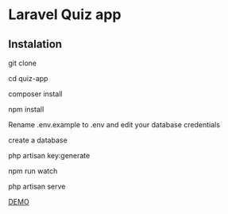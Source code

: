 # Laravel Quiz app

## Instalation

git clone 

cd quiz-app

composer install 
   
npm install 

Rename .env.example to .env and edit your database credentials 

create a database

php artisan key:generate 

npm run watch

php artisan serve

[DEMO](https://aqueous-beach-21326.herokuapp.com/)
